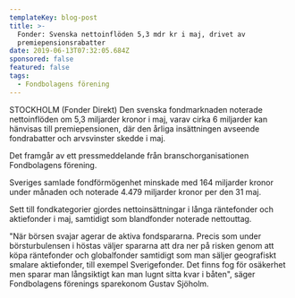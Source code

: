 ```yaml
---
templateKey: blog-post
title: >-
  Fonder: Svenska nettoinflöden 5,3 mdr kr i maj, drivet av
  premiepensionsrabatter
date: 2019-06-13T07:32:05.684Z
sponsored: false
featured: false
tags:
  - Fondbolagens förening
---
```

STOCKHOLM (Fonder Direkt) Den svenska fondmarknaden noterade nettoinflöden om 5,3 miljarder kronor i maj, varav cirka 6 miljarder kan hänvisas till premiepensionen, där den årliga insättningen avseende fondrabatter och arvsvinster skedde i maj.



Det framgår av ett pressmeddelande från branschorganisationen Fondbolagens förening.



Sveriges samlade fondförmögenhet minskade med 164 miljarder kronor under månaden och noterade 4.479 miljarder kronor per den 31 maj.



Sett till fondkategorier gjordes nettoinsättningar i långa räntefonder och aktiefonder i maj, samtidigt som blandfonder noterade nettouttag.



"När börsen svajar agerar de aktiva fondspararna. Precis som under börsturbulensen i höstas väljer spararna att dra ner på risken genom att köpa räntefonder och globalfonder samtidigt som man säljer geografiskt smalare aktiefonder, till exempel Sverigefonder. Det finns fog för osäkerhet men sparar man långsiktigt kan man lugnt sitta kvar i båten", säger Fondbolagens förenings sparekonom Gustav Sjöholm.
